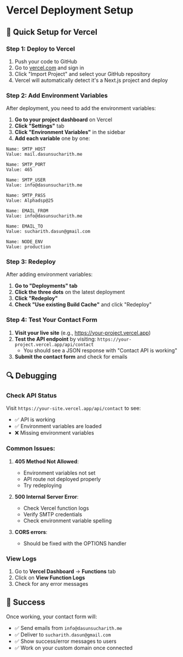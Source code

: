 # Vercel Deployment Setup

## 🚀 Quick Setup for Vercel

### Step 1: Deploy to Vercel
1. Push your code to GitHub
2. Go to [vercel.com](https://vercel.com) and sign in
3. Click "Import Project" and select your GitHub repository
4. Vercel will automatically detect it's a Next.js project and deploy

### Step 2: Add Environment Variables
After deployment, you need to add the environment variables:

1. **Go to your project dashboard** on Vercel
2. **Click "Settings"** tab
3. **Click "Environment Variables"** in the sidebar
4. **Add each variable** one by one:

```
Name: SMTP_HOST
Value: mail.dasunsucharith.me

Name: SMTP_PORT  
Value: 465

Name: SMTP_USER
Value: info@dasunsucharith.me

Name: SMTP_PASS
Value: Alphadsp@25

Name: EMAIL_FROM
Value: info@dasunsucharith.me

Name: EMAIL_TO
Value: sucharith.dasun@gmail.com

Name: NODE_ENV
Value: production
```

### Step 3: Redeploy
After adding environment variables:
1. **Go to "Deployments" tab**
2. **Click the three dots** on the latest deployment
3. **Click "Redeploy"**
4. **Check "Use existing Build Cache"** and click "Redeploy"

### Step 4: Test Your Contact Form
1. **Visit your live site** (e.g., https://your-project.vercel.app)
2. **Test the API endpoint** by visiting: `https://your-project.vercel.app/api/contact`
   - You should see a JSON response with "Contact API is working"
3. **Submit the contact form** and check for emails

## 🔍 Debugging

### Check API Status
Visit `https://your-site.vercel.app/api/contact` to see:
- ✅ API is working
- ✅ Environment variables are loaded
- ❌ Missing environment variables

### Common Issues:

1. **405 Method Not Allowed**:
   - Environment variables not set
   - API route not deployed properly
   - Try redeploying

2. **500 Internal Server Error**:
   - Check Vercel function logs
   - Verify SMTP credentials
   - Check environment variable spelling

3. **CORS errors**:
   - Should be fixed with the OPTIONS handler

### View Logs
1. Go to **Vercel Dashboard** → **Functions** tab
2. Click on **View Function Logs**
3. Check for any error messages

## 🎉 Success
Once working, your contact form will:
- ✅ Send emails from `info@dasunsucharith.me`
- ✅ Deliver to `sucharith.dasun@gmail.com`  
- ✅ Show success/error messages to users
- ✅ Work on your custom domain once connected